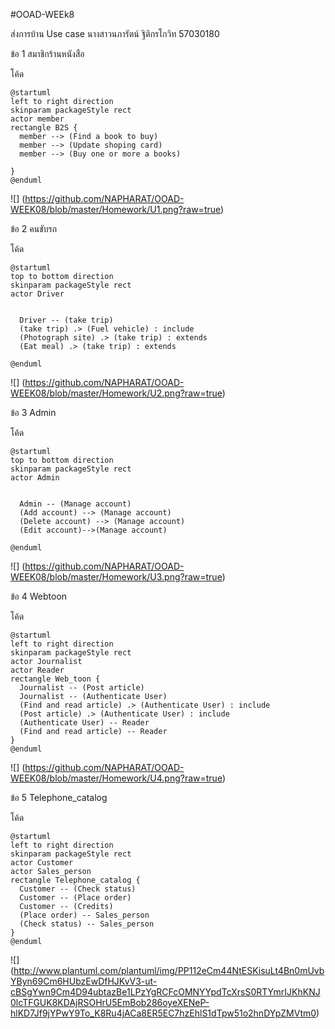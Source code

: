 #OOAD-WEEk8

ส่งการบ้าน Use case นางสาวนภารัตน์ ฐิติกรโกวิท 57030180

ข้อ 1 สมาชิกร้านหนังสือ 

โค้ด 
```
@startuml
left to right direction
skinparam packageStyle rect
actor member
rectangle B2S {
  member --> (Find a book to buy)
  member --> (Update shoping card)
  member --> (Buy one or more a books)
 
}
@enduml
```
![]
(https://github.com/NAPHARAT/OOAD-WEEK08/blob/master/Homework/U1.png?raw=true)

ข้อ 2 คนขับรถ

โค้ด
```
@startuml
top to bottom direction
skinparam packageStyle rect
actor Driver


  Driver -- (take trip)
  (take trip) .> (Fuel vehicle) : include
  (Photograph site) .> (take trip) : extends
  (Eat meal) .> (take trip) : extends

@enduml
```
![]
(https://github.com/NAPHARAT/OOAD-WEEK08/blob/master/Homework/U2.png?raw=true)

ข้อ 3 Admin

โค้ด
```
@startuml
top to bottom direction
skinparam packageStyle rect
actor Admin


  Admin -- (Manage account)
  (Add account) --> (Manage account) 
  (Delete account) --> (Manage account)
  (Edit account)-->(Manage account)

@enduml
```
![]
(https://github.com/NAPHARAT/OOAD-WEEK08/blob/master/Homework/U3.png?raw=true)


ข้อ 4 Webtoon

โค้ด
```
@startuml
left to right direction
skinparam packageStyle rect
actor Journalist
actor Reader
rectangle Web_toon {
  Journalist -- (Post article)
  Journalist -- (Authenticate User)
  (Find and read article) .> (Authenticate User) : include
  (Post article) .> (Authenticate User) : include
  (Authenticate User) -- Reader
  (Find and read article) -- Reader
}
@enduml

```
![]
(https://github.com/NAPHARAT/OOAD-WEEK08/blob/master/Homework/U4.png?raw=true)


ข้อ 5 Telephone_catalog

โค้ด
```
@startuml
left to right direction
skinparam packageStyle rect
actor Customer
actor Sales_person
rectangle Telephone_catalog {
  Customer -- (Check status)
  Customer -- (Place order)
  Customer -- (Credits)
  (Place order) -- Sales_person
  (Check status) -- Sales_person
}
@enduml

```
![]
(http://www.plantuml.com/plantuml/img/PP112eCm44NtESKisuLt4Bn0mUvbYByn69Cm6HUbzEwDfHJKvV3-ut-cBSgYwn9Cm4D94ubtazBe1LPzYgRCFcOMNYYpdTcXrsS0RTYmrIJKhKNJ0lcTFGUK8KDAjRSOHrU5EmBob286oyeXENeP-hlKD7Jf9jYPwY9To_K8Ru4jACa8ER5EC7hzEhlS1dTpw51o2hnDYpZMVtm0)
